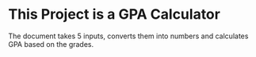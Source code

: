# This Project is a GPA Calculator
The document takes 5 inputs, converts them into numbers and calculates GPA based on the grades.
